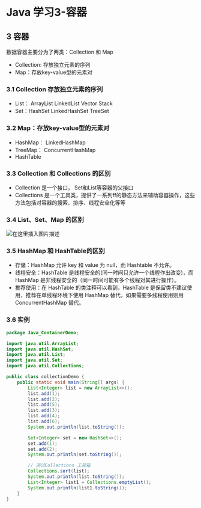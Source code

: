 # Java 学习3-容器


## 3 容器
数据容器主要分为了两类：Collection 和 Map  
* Collection: 存放独立元素的序列
* Map：存放key-value型的元素对

### 3.1 Collection 存放独立元素的序列
* List： ArrayList LinkedList Vector Stack
* Set：HashSet LinkedHashSet TreeSet

### 3.2 Map：存放key-value型的元素对
* HashMap： LinkedHashMap
* TreeMap： ConcurrentHashMap
* HashTable

### 3.3 Collection 和 Collections 的区别
* Collection 是一个接口， Set和List等容器的父接口
* Collections 是一个工具类，提供了一系列ff的静态方法来辅助容器操作，这些方法包括对容器的搜索、排序、线程安全化等等

### 3.4 List、Set、Map 的区别
![在这里插入图片描述](https://img-blog.csdnimg.cn/0422a19d01654177b5e783db1a77c963.png?x-oss-process=image/watermark,type_d3F5LXplbmhlaQ,shadow_50,text_Q1NETiBAU3R1X2FydA==,size_20,color_FFFFFF,t_70,g_se,x_16#pic_center)


### 3.5 HashMap 和 HashTable的区别
* 存储：HashMap 允许 key 和 value 为 null，而 Hashtable 不允许。  
* 线程安全：HashTable 是线程安全的(同一时间只允许一个线程作出改变)，而 HashMap 是非线程安全的（同一时间可能有多个线程对其进行操作）。  
* 推荐使用：在 HashTable 的类注释可以看到，HashTable 是保留类不建议使用，推荐在单线程环境下使用 HashMap 替代，如果需要多线程使用则用 ConcurrentHashMap 替代。

### 3.6 实例
```java
package Java_ContainerDemo;

import java.util.ArrayList;
import java.util.HashSet;
import java.util.List;
import java.util.Set;
import java.util.Collections;

public class collectionDemo {
    public static void main(String[] args) {
        List<Integer> list = new ArrayList<>();
        list.add(1);
        list.add(2);
        list.add(5);
        list.add(3);
        list.add(4);
        list.add(6);
        System.out.println(list.toString());

        Set<Integer> set = new HashSet<>();
        set.add(1);
        set.add(2);
        System.out.println(set.toString());

        // 测试Collections 工具箱
        Collections.sort(list);
        System.out.println(list.toString());
        List<Integer> list1 = Collections.emptyList();
        System.out.println(list1.toString());
    }
}
```


